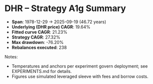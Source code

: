 # DHR – Strategy A1g Summary

- **Span**: 1978-12-29 → 2025-09-19 (46.72 years)
- **Underlying (DHR price) CAGR**: 19.64%
- **Fitted curve CAGR**: 21.23%
- **Strategy CAGR**: 27.32%
- **Max drawdown**: -76.20%
- **Rebalances executed**: 238

Notes:

- Temperatures and anchors per experiment govern deployment; see EXPERIMENTS.md for details.
- Figures use simulated leveraged sleeve with fees and borrow costs.

